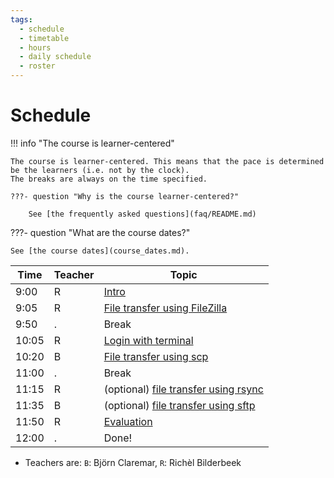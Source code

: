 ```yaml
---
tags:
  - schedule
  - timetable
  - hours
  - daily schedule
  - roster
---
```


# Schedule

!!! info "The course is learner-centered"

    The course is learner-centered. This means that the pace is determined
    be the learners (i.e. not by the clock).
    The breaks are always on the time specified.

    ???- question "Why is the course learner-centered?"

        See [the frequently asked questions](faq/README.md)

???- question "What are the course dates?"

    See [the course dates](course_dates.md).

Time  |Teacher|Topic
------|-------|-------------------------------------------------
9:00  |R      |[Intro](sessions/intro.md)
9:05  |R      |[File transfer using FileZilla](sessions/filezilla/README.md)
9:50  |.      |Break
10:05 |R      |[Login with terminal](sessions/login_terminal/README.md)
10:20 |B      |[File transfer using scp](sessions/scp/README.md)
11:00 |.      |Break
11:15 |R      |(optional) [file transfer using rsync](sessions/rsync/README.md)
11:35 |B      |(optional) [file transfer using sftp](sessions/sftp/README.md)
11:50 |R      |[Evaluation](evaluation.md)
12:00 |.      |Done!

- Teachers are: `B`: Björn Claremar, `R`: Richèl Bilderbeek
